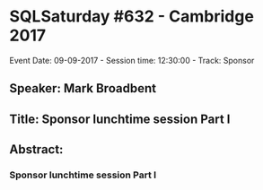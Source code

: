 # SQLSaturday #632 - Cambridge 2017
Event Date: 09-09-2017 - Session time: 12:30:00 - Track: Sponsor
## Speaker: Mark Broadbent
## Title: Sponsor lunchtime session Part I
## Abstract:
### Sponsor lunchtime session Part I
